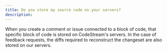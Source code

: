 ```yaml
---
title: Do you store my source code on your servers?
description:
---
```

When you create a comment or issue connected to a block of code, that specific
block of code is stored on CodeStream's servers. In the case of feedback
requests, the diffs required to reconstruct the changeset are also stored on our
servers.
